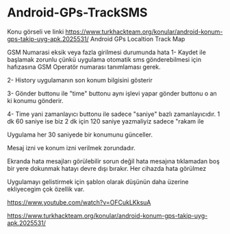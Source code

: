 # Android-GPs-TrackSMS
Konu görseli ve linki https://www.turkhackteam.org/konular/android-konum-gps-takip-uyg-apk.2025531/
Android GPs Localtion Track Map

GSM Numarasi eksik veya fazla girilmesi durumunda hata 
1- Kaydet ile başlamak zorunlu çünkü uygulama otomatik sms gönderebilmesi için hafızasına GSM Operatör numarası tanımlaması gerek.

2- History uygulamanın son konum bilgisini gösterir

3- Gönder buttonu ile "time" buttonu aynı işlevi yapar gönder buttonu o an ki konumu gönderir.

4- Time yani zamanlayıcı buttonu ile sadece "saniye" bazlı zamanlayıcıdır. 1 dk 60 saniye ise biz 2 dk için 120 saniye yazmaliyiz sadece "rakam ile


Uygulama her 30 saniyede bir konumunu günceller.

Mesaj izni ve konum izni verilmek zorundadır.

Ekranda hata mesajları görülebilir sorun değil hata mesajına tıklamadan boş bir yere dokunmak hatayı devre dışı bırakır. Her cihazda hata görülmez

Uygulamayı gelistirmek için şablon olarak düşünün daha üzerine ekliyecegim çok özellik var.


https://www.youtube.com/watch?v=OFCukLKksuA 

https://www.turkhackteam.org/konular/android-konum-gps-takip-uyg-apk.2025531/
